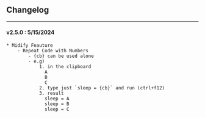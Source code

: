 ## Changelog
***

#### v2.5.0 : 5/15/2024

	* Midify Feauture
		- Repeat Code with Numbers
			- {cb} can be used alone
			- e.g)
				1. in the clipboard
			      A
			      B
			      C
				2. type just `sleep = {cb}` and run (ctrl+f12)
				3. result
			      sleep = A
			      sleep = B
			      sleep = C
